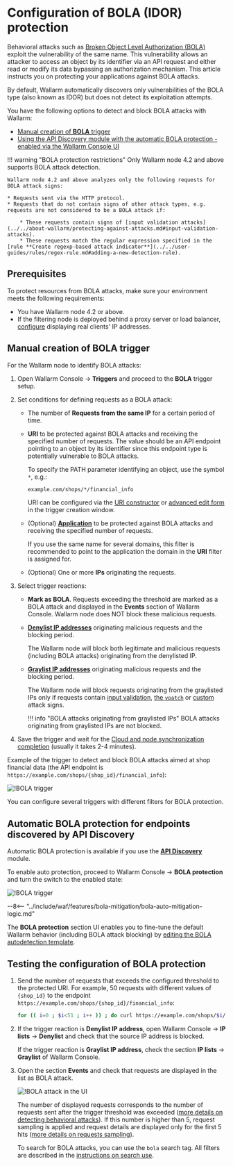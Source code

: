 [variability-in-endpoints-docs]:       ../../about-wallarm/api-discovery.md#variability-in-endpoints
[changes-in-api-structure-docs]:       ../../user-guides/api-discovery.md#tracking-changes-in-api-structure
[bola-protection-for-endpoints-docs]:  ../../about-wallarm/api-discovery.md#automatic-bola-protection

# Configuration of BOLA (IDOR) protection

Behavioral attacks such as [Broken Object Level Authorization (BOLA)](../../attacks-vulns-list.md#broken-object-level-authorization-bola) exploit the vulnerability of the same name. This vulnerability allows an attacker to access an object by its identifier via an API request and either read or modify its data bypassing an authorization mechanism. This article instructs you on protecting your applications against BOLA attacks.

By default, Wallarm automatically discovers only vulnerabilities of the BOLA type (also known as IDOR) but does not detect its exploitation attempts.

You have the following options to detect and block BOLA attacks with Wallarm:

* [Manual creation of **BOLA** trigger](#manual-creation-of-bola-trigger)
* [Using the API Discovery module with the automatic BOLA protection - enabled via the Wallarm Console UI](#automatic-bola-protection-for-endpoints-discovered-by-api-discovery)

!!! warning "BOLA protection restrictions"
    Only Wallarm node 4.2 and above supports BOLA attack detection.

    Wallarm node 4.2 and above analyzes only the following requests for BOLA attack signs:

    * Requests sent via the HTTP protocol.
    * Requests that do not contain signs of other attack types, e.g. requests are not considered to be a BOLA attack if:

        * These requests contain signs of [input validation attacks](../../about-wallarm/protecting-against-attacks.md#input-validation-attacks).
        * These requests match the regular expression specified in the [rule **Create regexp-based attack indicator**](../../user-guides/rules/regex-rule.md#adding-a-new-detection-rule).

## Prerequisites

To protect resources from BOLA attacks, make sure your environment meets the following requirements:

* You have Wallarm node 4.2 or above.
* If the filtering node is deployed behind a proxy server or load balancer, [configure](../using-proxy-or-balancer-en.md) displaying real clients' IP addresses.

## Manual creation of BOLA trigger

For the Wallarm node to identify BOLA attacks:

1. Open Wallarm Console → **Triggers** and proceed to the **BOLA** trigger setup.
1. Set conditions for defining requests as a BOLA attack:

    * The number of **Requests from the same IP** for a certain period of time.
    * **URI** to be protected against BOLA attacks and receiving the specified number of requests. The value should be an API endpoint pointing to an object by its identifier since this endpoint type is potentially vulnerable to BOLA attacks.

        To specify the PATH parameter identifying an object, use the symbol `*`, e.g.:

        ```bash
        example.com/shops/*/financial_info
        ```

        URI can be configured via the [URI constructor](../../user-guides/rules/add-rule.md#uri-constructor) or [advanced edit form](../../user-guides/rules/add-rule.md#advanced-edit-form) in the trigger creation window.

    * (Optional) [**Application**](../../user-guides/settings/applications.md) to be protected against BOLA attacks and receiving the specified number of requests.

        If you use the same name for several domains, this filter is recommended to point to the application the domain in the **URI** filter is assigned for.

    * (Optional) One or more **IPs** originating the requests.
1. Select trigger reactions:

    * **Mark as BOLA**. Requests exceeding the threshold are marked as a BOLA attack and displayed in the **Events** section of Wallarm Console. Wallarm node does NOT block these malicious requests.
    * [**Denylist IP addresses**](../../user-guides/ip-lists/denylist.md) originating malicious requests and the blocking period.
    
        The Wallarm node will block both legitimate and malicious requests (including BOLA attacks) originating from the denylisted IP.
    
    * [**Graylist IP addresses**](../../user-guides/ip-lists/graylist.md) originating  malicious requests and the blocking period.
    
        The Wallarm node will block requests originating from the graylisted IPs only if requests contain [input validation](../../about-wallarm/protecting-against-attacks.md#input-validation-attacks), [the `vpatch`](../../user-guides/rules/vpatch-rule.md) or [custom](../../user-guides/rules/regex-rule.md) attack signs.
        
        !!! info "BOLA attacks originating from graylisted IPs"
            BOLA attacks originating from graylisted IPs are not blocked.
1. Save the trigger and wait for the [Cloud and node synchronization completion](../configure-cloud-node-synchronization-en.md) (usually it takes 2-4 minutes).

Example of the trigger to detect and block BOLA attacks aimed at shop financial data (the API endpoint is `https://example.com/shops/{shop_id}/financial_info`):

![!BOLA trigger](../../images/user-guides/triggers/trigger-example7.png)

You can configure several triggers with different filters for BOLA protection.

## Automatic BOLA protection for endpoints discovered by API Discovery

Automatic BOLA protection is available if you use the **[API Discovery](../../about-wallarm/api-discovery.md)** module.

To enable auto protection, proceed to Wallarm Console → **BOLA protection** and turn the switch to the enabled state:

![!BOLA trigger](../../images/user-guides/bola-protection/trigger-enabled-state.png)

--8<-- "../include/waf/features/bola-mitigation/bola-auto-mitigation-logic.md"

The **BOLA protection** section UI enables you to fine-tune the default Wallarm behavior (including BOLA attack blocking) by [editing the BOLA autodetection template](../../user-guides/bola-protection.md).

## Testing the configuration of BOLA protection

1. Send the number of requests that exceeds the configured threshold to the protected URI. For example, 50 requests with different values of `{shop_id}` to the endpoint `https://example.com/shops/{shop_id}/financial_info`:

    ```bash
    for (( i=0 ; $i<51 ; i++ )) ; do curl https://example.com/shops/$i/financial_info ; done
    ```
1. If the trigger reaction is **Denylist IP address**, open Wallarm Console → **IP lists** → **Denylist** and check that the source IP address is blocked.

    If the trigger reaction is **Graylist IP address**, check the section **IP lists** → **Graylist** of Wallarm Console.
1. Open the section **Events** and check that requests are displayed in the list as BOLA attack.

    ![!BOLA attack in the UI](../../images/user-guides/events/bola-attack.png)

    The number of displayed requests corresponds to the number of requests sent after the trigger threshold was exceeded ([more details on detecting behavioral attacks](../../about-wallarm/protecting-against-attacks.md#behavioral-attacks)). If this number is higher than 5, request sampling is applied and request details are displayed only for the first 5 hits ([more details on requests sampling](../../user-guides/events/analyze-attack.md#sampling-of-hits)).

    To search for BOLA attacks, you can use the `bola` search tag. All filters are described in the [instructions on search use](../../user-guides/search-and-filters/use-search.md).

